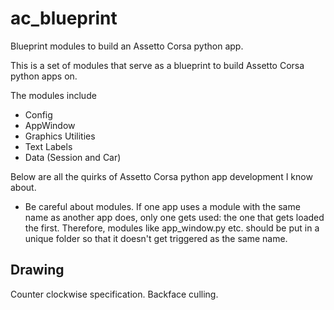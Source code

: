 # ac_blueprint
Blueprint modules to build an Assetto Corsa python app.

This is a set of modules that serve as a blueprint to build Assetto Corsa python apps on.

The modules include

* Config
* AppWindow
* Graphics Utilities
* Text Labels
* Data (Session and Car)

Below are all the quirks of Assetto Corsa python app development I know about.

* Be careful about modules. If one app uses a module with the same name as another app does, only one gets used: the one that gets loaded the first. Therefore, modules like app_window.py etc. should be put in a unique folder so that it doesn't get triggered as the same name.



## Drawing 

Counter clockwise specification. Backface culling.